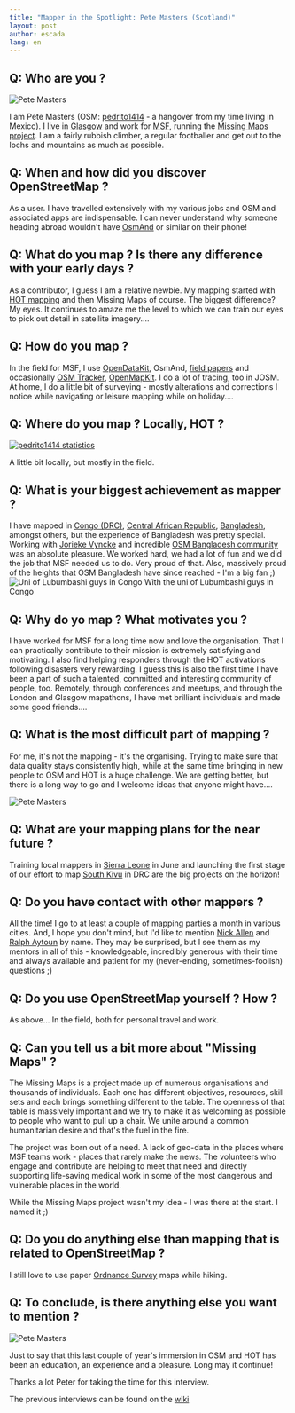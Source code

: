 ```yaml
---
title: "Mapper in the Spotlight: Pete Masters (Scotland)"
layout: post
author: escada
lang: en
---
```


<h2>Q: Who are you ?</h2>

<p><img src="https://photos.smugmug.com/OSM/Screenshots/Mapper-in-the-Spotlight/Pete-Masters/i-7KFHtqX/0/O/20150410_082105.jpg" alt="Pete Masters"></p>

<p>I am Pete Masters (OSM: <a href="http://www.openstreetmap.org/user/pedrito1414" rel="nofollow">pedrito1414</a> - a hangover from my time living in Mexico). I live in <a href="http://www.openstreetmap.org/relation/1906767" rel="nofollow">Glasgow</a> and work for <a href="http://www.msf.org/" rel="nofollow">MSF</a>, running the <a href="http://www.missingmaps.org/" rel="nofollow">Missing Maps project</a>. I am a fairly rubbish climber, a regular footballer and get out to the lochs and mountains as much as possible.</p>

<h2>Q: When and how did you discover OpenStreetMap ?</h2>

<p>As a user. I have travelled extensively with my various jobs and OSM and associated apps are indispensable. I can never understand why someone heading abroad wouldn't have <a href="http://osmand.net/" rel="nofollow">OsmAnd</a> or similar on their phone!</p>

<h2>Q: What do you map ? Is there any difference with your early days ?</h2>

<p>As a contributor, I guess I am a relative newbie. My mapping started with <a href="https://hotosm.org/" rel="nofollow">HOT mapping</a> and then Missing Maps of course. The biggest difference? My eyes. It continues to amaze me the level to which we can train our eyes to pick out detail in satellite imagery....</p>

<h2>Q: How do you map ?</h2>

<p>In the field for MSF, I use <a href="https://opendatakit.org/" rel="nofollow">OpenDataKit</a>, OsmAnd, <a href="http://fieldpapers.org/" rel="nofollow">field papers</a> and occasionally <a href="http://wiki.openstreetmap.org/wiki/OSMTracker_(Android)" rel="nofollow">OSM Tracker</a>, <a href="http://openmapkit.org/" rel="nofollow">OpenMapKit</a>. I do a lot of tracing, too in JOSM. At home, I do a little bit of surveying - mostly alterations and corrections I notice while navigating or leisure mapping while on holiday....</p>

<h2>Q: Where do you map ? Locally, HOT ?</h2>

<p><a href="http://www.hdyc.neis-one.org/?pedrito1414" rel="nofollow"><img src="https://photos.smugmug.com/OSM/Screenshots/Mapper-in-the-Spotlight/Pete-Masters/i-6MTFDV9/0/XL/pedrito1414-XL.png" alt="pedrito1414 statistics"></a></p>

<p>A little bit locally, but mostly in the field.</p>

<h2>Q: What is your biggest achievement as mapper ?</h2>

<p>I have mapped in <a href="http://www.openstreetmap.org/relation/192795#map=5/-4.089/21.672" rel="nofollow">Congo (DRC)</a>, <a href="http://www.openstreetmap.org/relation/192790" rel="nofollow">Central African Republic</a>, <a href="http://www.openstreetmap.org/relation/184640" rel="nofollow">Bangladesh</a>, amongst others, but the experience of Bangladesh was pretty special. Working with <a href="http://www.openstreetmap.org/user/Jorieke%20V" rel="nofollow">Jorieke Vyncke</a> and incredible <a href="https://www.facebook.com/groups/osmbd/" rel="nofollow">OSM Bangladesh community</a> was an absolute pleasure. We worked hard, we had a lot of fun and we did the job that MSF needed us to do. Very proud of that. Also, massively proud of the heights that OSM Bangladesh have since reached - I'm a big fan ;)
<img src="https://photos.smugmug.com/OSM/Screenshots/Mapper-in-the-Spotlight/Pete-Masters/i-7R9V7mV/0/O/24699278496_c34e33de10_o.jpg" alt="Uni of Lubumbashi guys in Congo"> With the uni of Lubumbashi guys in Congo</p>

<h2>Q: Why do yo map ? What motivates you ?</h2>

<p>I have worked for MSF for a long time now and love the organisation. That I can practically contribute to their mission is extremely satisfying and motivating. I also find helping responders through the HOT activations following disasters very rewarding. I guess this is also the first time I have been a part of such a talented, committed and interesting community of people, too. Remotely, through conferences and meetups, and through the London and Glasgow mapathons, I have met brilliant individuals and made some good friends....</p>

<h2>Q: What is the most difficult part of mapping ?</h2>

<p>For me, it's not the mapping - it's the organising. Trying to make sure that data quality stays consistently high, while at the same time bringing in new people to OSM and HOT is a huge challenge. We are getting better, but there is a long way to go and I welcome ideas that anyone might have....</p>

<p><img src="https://photos.smugmug.com/OSM/Screenshots/Mapper-in-the-Spotlight/Pete-Masters/i-dqnHqWq/0/O/20150119_121509.jpg" alt="Pete Masters"></p>

<h2>Q: What are your mapping plans for the near future ?</h2>

<p>Training local mappers in <a href="http://www.openstreetmap.org/relation/192777" rel="nofollow">Sierra Leone</a> in June and launching the first stage of our effort to map <a href="http://www.openstreetmap.org/relation/5642699" rel="nofollow">South Kivu</a> in DRC are the big projects on the horizon!</p>

<h2>Q: Do you have contact with other mappers ?</h2>

<p>All the time! I go to at least a couple of mapping parties a month in various cities. And, I hope you don't mind, but I'd like to mention <a href="http://wiki.openstreetmap.org/wiki/User:Nick_Allen" rel="nofollow">Nick Allen</a> and <a href="https://twitter.com/ralphaytoun1" rel="nofollow">Ralph Aytoun</a> by name. They may be surprised, but I see them as my mentors in all of this - knowledgeable, incredibly generous with their time and always available and patient for my (never-ending, sometimes-foolish) questions ;)</p>

<h2>Q: Do you use OpenStreetMap yourself ? How ?</h2>

<p>As above... In the field, both for personal travel and work.</p>

<h2>Q: Can you tell us a bit more about "Missing Maps" ?</h2>

<p>The Missing Maps is a project made up of numerous organisations and thousands of individuals. Each one has different objectives, resources, skill sets and each brings something different to the table. The openness of that table is massively important and we try to make it as welcoming as possible to people who want to pull up a chair. We unite around a common humanitarian desire and that's the fuel in the fire.</p>

<p>The project was born out of a need. A lack of geo-data in the places where MSF teams work - places that rarely make the news. The volunteers who engage and contribute are helping to meet that need and directly supporting life-saving medical work in some of the most dangerous and vulnerable places in the world.</p>

<p>While the Missing Maps project wasn't my idea - I was there at the start. I named it ;)</p>

<h2>Q: Do you do anything else than mapping that is related to OpenStreetMap ?</h2>

<p>I still love to use paper <a href="https://www.ordnancesurvey.co.uk" rel="nofollow">Ordnance Survey</a> maps while hiking.</p>

<h2>Q: To conclude, is there anything else you want to mention ?</h2>

<p><img src="https://photos.smugmug.com/OSM/Screenshots/Mapper-in-the-Spotlight/Pete-Masters/i-ZNx3FKF/0/O/20150408_085901.jpg" alt="Pete Masters"></p>

<p>Just to say that this last couple of year's immersion in OSM and HOT has been an education, an experience and a pleasure. Long may it continue!</p>

<p>Thanks a lot Peter for taking the time for this interview.</p>

<p>The previous interviews can be found on the <a href="http://wiki.openstreetmap.org/wiki/WikiProject_Belgium/Belgian_Mapper_of_the_Month" rel="nofollow">wiki</a></p>

